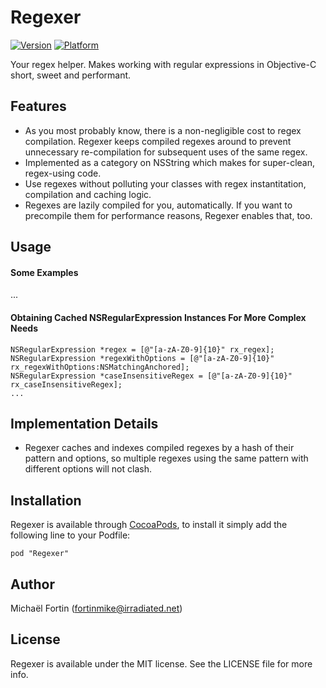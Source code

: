 # Regexer

[![Version](http://cocoapod-badges.herokuapp.com/v/Regexer/badge.png)](http://cocoadocs.org/docsets/Regexer)
[![Platform](http://cocoapod-badges.herokuapp.com/p/Regexer/badge.png)](http://cocoadocs.org/docsets/Regexer)

Your regex helper. Makes working with regular expressions in Objective-C short, sweet and performant.

## Features

- As you most probably know, there is a non-negligible cost to regex compilation. Regexer keeps compiled regexes around to prevent unnecessary re-compilation for subsequent uses of the same regex.
- Implemented as a category on NSString which makes for super-clean, regex-using code.
- Use regexes without polluting your classes with regex instantitation, compilation and caching logic.
- Regexes are lazily compiled for you, automatically. If you want to precompile them for performance reasons, Regexer enables that, too.

## Usage

#### Some Examples

...

#### Obtaining Cached NSRegularExpression Instances For More Complex Needs

	NSRegularExpression *regex = [@"[a-zA-Z0-9]{10}" rx_regex];
	NSRegularExpression *regexWithOptions = [@"[a-zA-Z0-9]{10}" rx_regexWithOptions:NSMatchingAnchored];
	NSRegularExpression *caseInsensitiveRegex = [@"[a-zA-Z0-9]{10}" rx_caseInsensitiveRegex];
	...

## Implementation Details

- Regexer caches and indexes compiled regexes by a hash of their pattern and options, so multiple regexes using the same pattern with different options will not clash.

## Installation

Regexer is available through [CocoaPods](http://cocoapods.org), to install
it simply add the following line to your Podfile:

    pod "Regexer"

## Author

Michaël Fortin (fortinmike@irradiated.net)

## License

Regexer is available under the MIT license. See the LICENSE file for more info.

